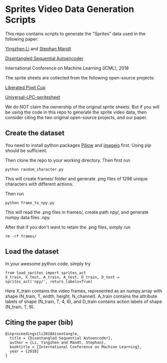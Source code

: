 # Sprites Video Data Generation Scripts

This repo contains scripts to generate the "Sprites" data used in the following paper:

[Yingzhen Li](http://yingzhenli.net) and 
[Stephan Mandt](http://www.stephanmandt.com)

[Disentangled Sequential Autoencoder](https://arxiv.org/abs/1803.02991)

International Conference on Machine Learning (ICML), 2018

The sprite sheets are collected from the following open-source projects:

[Liberated Pixel Cup](http://lpc.opengameart.org)

[Universal-LPC-spritesheet](https://github.com/jrconway3/Universal-LPC-spritesheet)

We do NOT claim the ownership of the original sprite sheets. But if you will be using the
code in this repo to generate the sprite video data, then consider citing the two original
open-source projects, and our paper.

## Create the dataset
You need to install python packages [Pillow](https://pillow.readthedocs.io/) and [imageio](https://imageio.github.io) first. Using pip should be sufficient.

Then clone the repo to your working directory. Then first run

    python random_character.py
    
This will create frames/ folder and generate .png files of 1296 unique characters with different actions.

Then run

    python frame_to_npy.py
    
This will read the .png files in frames/, create path npy/, and generate numpy data files .npy.

After that if you don't want to retain the .png files, simply run

    rm -rf frames/
    
## Load the dataset
In your awesome python code, simply try

    from load_sprites import sprites_act
    X_train, X_test, A_train, A_test, D_train, D_test = sprites_act('npy/', return_labels=True)
    
Here X_train contains the video frames, represented as an numpy.array with shape (N_train, T, width, height, N_channel).
A_train contains the attribute labels of shape (N_train, T, 4, 6), and D_train contains action labels of shape (N_train, T, 9).

## Citing the paper (bib)

```
@inproceedings{li2018disentangle,
  title = {Disentangled Sequential Autoencoder},
  author = {Li, Yingzhen and Mandt, Stephan},
  booktitle = {International Conference on Machine Learning},
  year = {2018}
}
```


